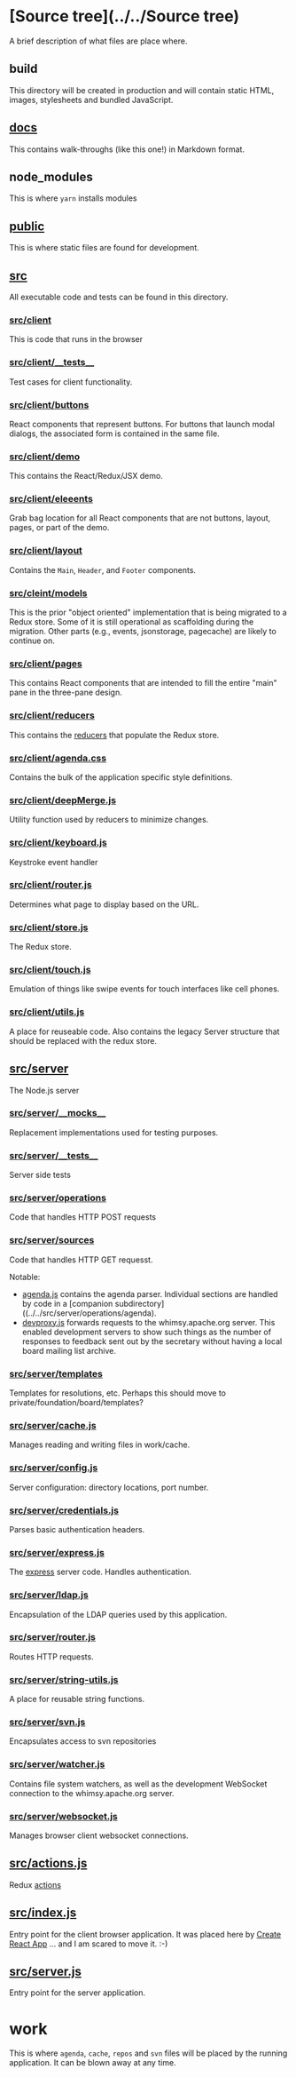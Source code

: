 # [Source tree](../../Source tree)

A brief description of what files are place where.

## build

This directory will be created in production and will
contain static HTML, images, stylesheets and bundled
JavaScript.

## [docs](../../docs)

This contains walk-throughs (like this one!) in Markdown
format.

## node_modules

This is where `yarn` installs modules

## [public](../../public)

This is where static files are found for development.

## [src](../../src)

All executable code and tests can be found in this directory.

### [src/client](../../src/client)

This is code that runs in the browser

### [src/client/\_\_tests\_\_](../../src/client/__tests__)

Test cases for client functionality.

### [src/client/buttons](../../src/client/buttons)

React components that represent buttons.  For buttons that
launch modal dialogs, the associated form is contained in
the same file.

### [src/client/demo](../../src/client/demo)

This contains the React/Redux/JSX demo.

### [src/client/eleeents](../../src/client/eleeents)

Grab bag location for all React components that are not
buttons, layout, pages, or part of the demo.

### [src/client/layout](../../src/client/layout)

Contains the `Main`, `Header`, and `Footer` components.

### [src/cleint/models](../../src/cleint/models)

This is the prior "object oriented" implementation that is
being migrated to a Redux store.  Some of it is still
operational as scaffolding during the migration.  Other
parts (e.g., events, jsonstorage, pagecache) are likely
to continue on.

### [src/client/pages](../../src/client/pages)

This contains React components that are intended to fill
the entire "main" pane in the three-pane design.

### [src/client/reducers](../../src/client/reducers)

This contains the [reducers](https://redux.js.org/basics/reducers/)
that populate the Redux store.

### [src/client/agenda.css](../../src/client/agenda.css)

Contains the bulk of the application specific style definitions.

### [src/client/deepMerge.js](../../src/client/deepMerge.js)

Utility function used by reducers to minimize
changes.

### [src/client/keyboard.js](../../src/client/keyboard.js)

Keystroke event handler

### [src/client/router.js](../../src/client/router.js)

Determines what page to display based on the URL.

### [src/client/store.js](../../src/client/store.js)

The Redux store.

### [src/client/touch.js](../../src/client/touch.js)

Emulation of things like swipe events for touch interfaces
like cell phones.

### [src/client/utils.js](../../src/client/utils.js)

A place for reuseable code.  Also contains the legacy
Server structure that should be replaced with the redux store.

## [src/server](../../src/server)

The Node.js server

### [src/server/\_\_mocks\_\_](../../src/server/__mocks__)

Replacement implementations used for testing purposes.

### [src/server/\_\_tests\_\_](../../src/server/__tests__)

Server side tests

### [src/server/operations](../../src/server/operations)

Code that handles HTTP POST requests

### [src/server/sources](../../src/server/sources)

Code that handles HTTP GET requesst.

Notable:

* [agenda.js](../../src/server/operations/agenda.js) contains
the agenda parser.  Individual sections are handled by code
in a [companion subdirectory]((../../src/server/operations/agenda).
* [devproxy.js](../../src/server/operations/devproxy.js)
forwards requests to the whimsy.apache.org server.  This
enabled development servers to show such things as the
number of responses to feedback sent out by the secretary
without having a local board mailing list archive.

### [src/server/templates](../../src/server/templates)

Templates for resolutions, etc.  Perhaps this should
move to private/foundation/board/templates?

### [src/server/cache.js](../../src/server/cache.js)

Manages reading and writing files in work/cache.

### [src/server/config.js](../../src/server/config.js)

Server configuration: directory locations, port number.

### [src/server/credentials.js](../../src/server/credentials.js)

Parses basic authentication headers.

### [src/server/express.js](../../src/server/express.js)

The [express](https://expressjs.com/) server code.
Handles authentication.

### [src/server/ldap.js](../../src/server/ldap.js)

Encapsulation of the LDAP queries used by this application.

### [src/server/router.js](../../src/server/router.js)

Routes HTTP requests.

### [src/server/string-utils.js](../../src/server/string-utils.js)

A place for reusable string functions.

### [src/server/svn.js](../../src/server/svn.js)

Encapsulates access to svn repositories

### [src/server/watcher.js](../../src/server/watcher.js)

Contains file system watchers, as well as the development
WebSocket connection to the whimsy.apache.org server.

### [src/server/websocket.js](../../src/server/websocket.js)

Manages browser client websocket connections.

## [src/actions.js](../../src/actions.js)

Redux [actions](https://redux.js.org/basics/actions/)

## [src/index.js](../../src/index.js)

Entry point for the client browser application.  It was
placed here by [Create React App](https://reactjs.org/docs/create-a-new-react-app.html#create-react-app)
... and I am scared to move it.  :-)

## [src/server.js](../../src/server.js)

Entry point for the server application.

# work

This is where `agenda`, `cache`, `repos` and `svn` files
will be placed by the running application.  It can be
blown away at any time.


